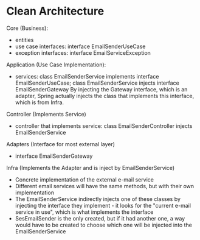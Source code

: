 # Clean Architecture

Core (Business):
- entities
- use case interfaces:
  interface EmailSenderUseCase
- exception interfaces:
  interface EmailServiceException

Application (Use Case Implementation):
- services:
  class EmailSenderService implements interface EmailSenderUseCase;
  class EmailSenderService <bold>injects interface</bold> EmailSenderGateway
  <bold>By injecting the Gateway interface, which is an adapter, Spring actually injects the class that implements this interface, which is from Infra.</bold>

Controller (Implements Service)
- controller that implements service:
    class EmailSenderController injects EmailSenderService

Adapters (Interface for most external layer)
- interface EmailSenderGateway

Infra (Implements the Adapter and is inject by EmailSenderService)
- Concrete implementation of the external e-mail service
- Different email services will have the same methods, but with their own implementation
- The EmailSenderService indirectly injects one of these classes by injecting the interface they implement - it looks for the "current e-mail service in use", which is what implements the interface
- SesEmailSender is the only created, but if it had another one, a way would have to be created to choose which one will be injected into the EmailSenderService




